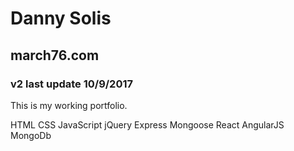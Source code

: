 # Danny Solis
## march76.com
### v2 last update 10/9/2017
This is my working portfolio.

HTML
CSS
JavaScript
jQuery
Express
Mongoose
React
AngularJS
MongoDb
